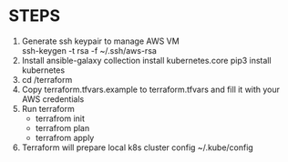 # STEPS
1. Generate ssh keypair to manage AWS VM  
    ssh-keygen -t rsa -f ~/.ssh/aws-rsa
3. Install 
    ansible-galaxy collection install kubernetes.core
    pip3 install kubernetes
2. cd /terraform  
3. Copy terraform.tfvars.example to terraform.tfvars and fill it with your AWS credentials  
3. Run terraform
    - terrafrom init
    - terrafrom plan
    - terrafrom apply
4. Terraform will prepare local k8s cluster config ~/.kube/config 